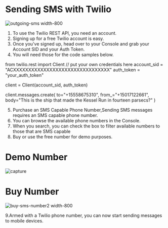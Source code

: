 # Sending SMS with Twilio

![outgoing-sms width-800](https://user-images.githubusercontent.com/35838634/36524464-1730e8a2-17cc-11e8-836f-bfe04e294e23.png)

1. To use the Twilio REST API, you need an account. 
2. Signing up for a free Twilio account is easy. 
3. Once you've signed up, head over to your Console and grab your Account SID and your Auth Token. 
4. You will need those for the code samples below.


from twilio.rest import Client
// put your own credentials here
account_sid = "ACXXXXXXXXXXXXXXXXXXXXXXXXXXXXXXXX"
auth_token = "your_auth_token"

client = Client(account_sid, auth_token)

client.messages.create(
    to="+15558675310",
    from_="+15017122661",
    body="This is the ship that made the Kessel Run in fourteen parsecs?"
)

5. Purchase an SMS Capable Phone Number,Sending SMS messages requires an SMS capable phone number.
6. You can browse the available phone numbers in the Console.
7. When you search, you can check the box to filter available numbers to those that are SMS capable
8. Buy or use the free number for demo purposes.

# Demo Number 
![capture](https://user-images.githubusercontent.com/35838634/36524803-68302aa0-17cd-11e8-825a-8a616204d9cb.JPG)
# Buy Number 
![buy-sms-number2 width-800](https://user-images.githubusercontent.com/35838634/36524690-e86a2384-17cc-11e8-9273-bd6af4b3af11.png)

9.Armed with a Twilio phone number, you can now start sending messages to mobile devices.

